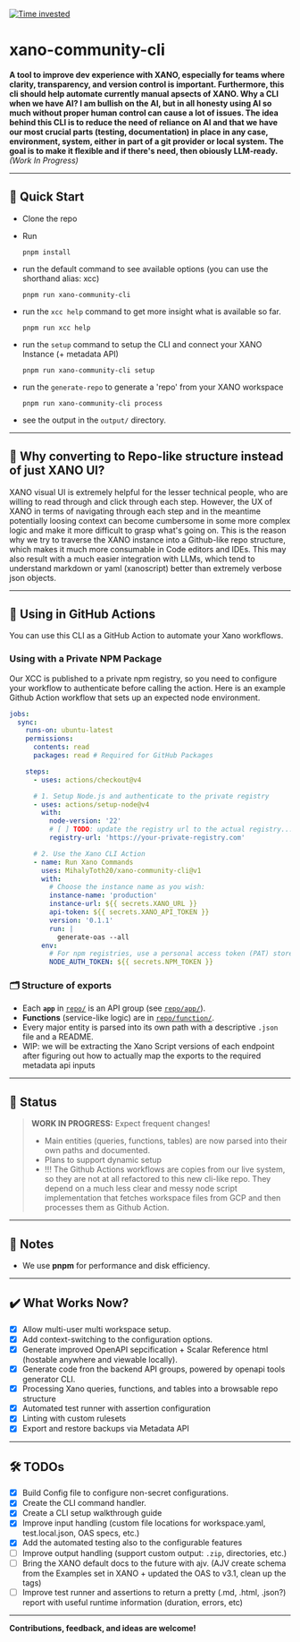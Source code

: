 [![Time invested](https://wakatime.com/badge/github/MihalyToth20/xano-community-cli.svg?style=social)](https://wakatime.com/badge/github/MihalyToth20/xano-community-cli)

# xano-community-cli

**A tool to improve dev experience with XANO, especially for teams where clarity, transparency, and version control is important. Furthermore, this cli should help automate currently manual apsects of XANO. Why a CLI when we have AI? I am bullish on the AI, but in all honesty using AI so much without proper human control can cause a lot of issues. The idea behind this CLI is to reduce the need of reliance on AI and that we have our most crucial parts (testing, documentation) in place in any case, environment, system, either in part of a git provider or local system. The goal is to make it flexible and if there's need, then obiously LLM-ready.**
_(Work In Progress)_

---

## 🚀 Quick Start

- Clone the repo
- Run
  ```
  pnpm install
  ```
- run the default command to see available options (you can use the shorthand alias: xcc)

  ```
  pnpm run xano-community-cli
  ```

- run the `xcc help` command to get more insight what is available so far.

  ```
  pnpm run xcc help
  ```

- run the `setup` command to setup the CLI and connect your XANO Instance (+ metadata API)

  ```
  pnpm run xano-community-cli setup
  ```

- run the `generate-repo` to generate a 'repo' from your XANO workspace

  ```
  pnpm run xano-community-cli process
  ```

- see the output in the `output/` directory.

---

## 🤔 Why converting to Repo-like structure instead of just XANO UI?

XANO visual UI is extremely helpful for the lesser technical people, who are willing to read through and click through each step.
However, the UX of XANO in terms of navigating through each step and in the meantime potentially loosing context can become
cumbersome in some more complex logic and make it more difficult to grasp what's going on.
This is the reason why we try to traverse the XANO instance into a Github-like repo structure, which makes it
much more consumable in Code editors and IDEs. This may also result with a much easier integration with LLMs, which tend to
understand markdown or yaml (xanoscript) better than extremely verbose json objects.

---

## 🤖 Using in GitHub Actions

You can use this CLI as a GitHub Action to automate your Xano workflows.

### Using with a Private NPM Package

Our XCC is published to a private npm registry, so you need to configure your workflow to authenticate before calling the action.
Here is an example Github Action workflow that sets up an expected node environment.

```yaml
jobs:
  sync:
    runs-on: ubuntu-latest
    permissions:
      contents: read
      packages: read # Required for GitHub Packages

    steps:
      - uses: actions/checkout@v4

      # 1. Setup Node.js and authenticate to the private registry
      - uses: actions/setup-node@v4
        with:
          node-version: '22'
          # [ ] TODO: update the registry url to the actual registry...
          registry-url: 'https://your-private-registry.com'

      # 2. Use the Xano CLI Action
      - name: Run Xano Commands
        uses: MihalyToth20/xano-community-cli@v1
        with:
          # Choose the instance name as you wish:
          instance-name: 'production'
          instance-url: ${{ secrets.XANO_URL }}
          api-token: ${{ secrets.XANO_API_TOKEN }}
          version: '0.1.1'
          run: |
            generate-oas --all
        env:
          # For npm registries, use a personal access token (PAT) stored as a secret
          NODE_AUTH_TOKEN: ${{ secrets.NPM_TOKEN }}
```

### 🗂️ Structure of exports

- Each **`app`** in [`repo/`](repo/) is an API group (see [`repo/app/`](repo/app/)).
- **Functions** (service-like logic) are in [`repo/function/`](repo/function).
- Every major entity is parsed into its own path with a descriptive `.json` file and a README.
- WIP: we will be extracting the Xano Script versions of each endpoint after figuring out how to actually map the exports to the required metadata api inputs

---

## 🚧 Status

> **WORK IN PROGRESS:**
> Expect frequent changes!
> - Main entities (queries, functions, tables) are now parsed into their own paths and documented.
> - Plans to support dynamic setup
> - !!! The Github Actions workflows are copies from our live system, so they are not at all refactored to this new cli-like repo. They depend on a much less clear and messy node script implementation that fetches workspace files from GCP and then processes them as Github Action.

---

## 📝 Notes

- We use **pnpm** for performance and disk efficiency.

---

## ✔️ What Works Now?

- [x] Allow multi-user multi workspace setup.
- [x] Add context-switching to the configuration options.
- [x] Generate improved OpenAPI sepcification + Scalar Reference html (hostable anywhere and viewable locally).
- [x] Generate code fron the backend API groups, powered by openapi tools generator CLI.
- [x] Processing Xano queries, functions, and tables into a browsable repo structure
- [x] Automated test runner with assertion configuration
- [x] Linting with custom rulesets
- [x] Export and restore backups via Metadata API

---

## 🛠️ TODOs

- [x] Build Config file to configure non-secret configurations.
- [x] Create the CLI command handler.
- [x] Create a CLI setup walkthrough guide
- [x] Improve input handling (custom file locations for workspace.yaml, test.local.json, OAS specs, etc.)
- [x] Add the automated testing also to the configurable features
- [ ] Improve output handling (support custom output: `.zip`, directories, etc.)
- [ ] Bring the XANO default docs to the future with ajv. (AJV create schema from the Examples set in XANO + updated the OAS to v3.1, clean up the tags)
- [ ] Improve test runner and assertions to return a pretty (.md, .html, .json?) report with useful runtime information (duration, errors, etc)

---

**Contributions, feedback, and ideas are welcome!**
